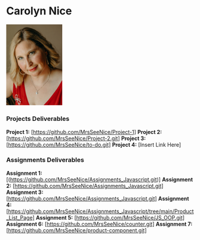 # Carolyn Nice 
<img src="./assets/CarolynNice.jpg" style="width:150px;"/>

### Projects Deliverables
**Project 1:** [https://github.com/MrsSeeNice/Project-1]
**Project 2:** [https://github.com/MrsSeeNice/Project-2.git]
**Project 3:** [https://github.com/MrsSeeNice/to-do.git]
**Project 4:** [Insert Link Here]

### Assignments Deliverables
**Assignment 1:** [(https://github.com/MrsSeeNice/Assignments_Javascript.git)]
**Assignment 2:** [https://github.com/MrsSeeNice/Assignments_Javascript.git]
**Assignment 3:** [https://github.com/MrsSeeNice/Assignments_Javascript.git]
**Assignment 4:** [https://github.com/MrsSeeNice/Assignments_Javascript/tree/main/Product_List_Page]
**Assignment 5:** [https://github.com/MrsSeeNice/JS_OOP.git]
**Assignment 6:** [https://github.com/MrsSeeNice/counter.git]
**Assignment 7:** [https://github.com/MrsSeeNice/product-component.git]





